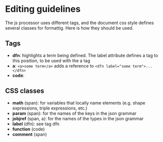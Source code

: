 # Editing guidelines

The js processor uses different tags, and the document css style defines several classes for formattig.
Here is how they should be used.

## Tags

* **dfn**: highlights a term being defined. The label attribute defines a tag to this position, to be used with the a tag
* **a**: `<a>some term</a>` adds a reference to `<dfn label="some term">...</dfn>`
* **code**: 


## CSS classes

* **math** (span): for variables that locally name elements (e.g. shape expressions, triple expressions, etc.)
* **param** (span): for the names of the keys in the json grammar
* **jobjref** (span, a): for the names of the types in the json grammar
* **label** (dfn): see tag dfn
* **function** (code)
* **comment** (span)
